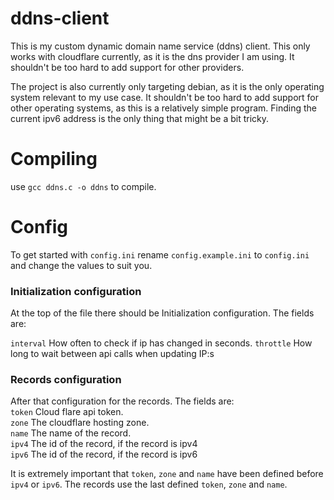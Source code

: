 # ddns-client
  
This is my custom dynamic domain name service (ddns) client. This only works with cloudflare currently, as it is the dns provider I am using. It shouldn't be too hard to add support for other providers.  
  
The project is also currently only targeting debian, as it is the only operating system relevant to my use case. It shouldn't be too hard to add support for other operating systems, as this is a relatively simple program. Finding the current ipv6 address is the only thing that might be a bit tricky.
  
# Compiling
  
use `gcc ddns.c -o ddns` to compile.  
  
# Config

To get started with `config.ini` rename `config.example.ini` to `config.ini` and change the values to suit you.

### Initialization configuration
  
At the top of the file there should be Initialization configuration. The fields are:  
  
`interval` How often to check if ip has changed in seconds.
`throttle` How long to wait between api calls when updating IP:s
  
### Records configuration
  
After that configuration for the records. The fields are:  
`token` Cloud flare api token.  
`zone` The cloudflare hosting zone.  
`name` The name of the record.  
`ipv4` The id of the record, if the record is ipv4  
`ipv6` The id of the record, if the record is ipv6  
  
It is extremely important that `token`, `zone` and `name` have been defined before `ipv4` or `ipv6`. The records use the last defined `token`, `zone` and `name`. 